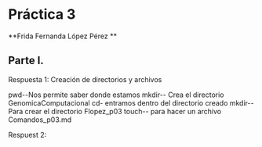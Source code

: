 # Práctica 3 
**Frida Fernanda López Pérez **

## Parte I. 
Respuesta 1: Creación de directorios y archivos 

pwd--Nos permite saber donde estamos
mkdir-- Crea el directorio GenomicaComputacional
cd- entramos dentro del directorio creado 
mkdir-- Para crear el directorio Flopez_p03
touch-- para hacer un archivo Comandos_p03.md

Respuest 2:
